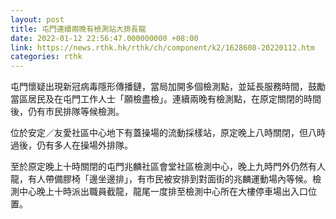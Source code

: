 ```yaml
---
layout: post
title: 屯門連續兩晚有檢測站大排長龍
date: 2022-01-12 22:56:47.000000000 +08:00
link: https://news.rthk.hk/rthk/ch/component/k2/1628608-20220112.htm
categories: rthk
---
```


屯門懷疑出現新冠病毒隱形傳播鏈，當局加開多個檢測點，並延長服務時間，鼓勵當區居民及在屯門工作人士「願檢盡檢」。連續兩晚有檢測點，在原定關閉的時間後，仍有市民排隊等候檢測。

位於安定／友愛社區中心地下有蓋操場的流動採樣站，原定晚上八時關閉，但八時過後，仍有多人在操場外排隊。

至於原定晚上十時關閉的屯門兆麟社區會堂社區檢測中心，晚上九時門外仍然有人龍，有人帶備膠椅「邊坐邊排」，有市民被安排到對面街的兆麟運動場內等候。檢測中心晚上十時派出職員截龍，龍尾一度排至檢測中心所在大樓停車場出入口位置。
